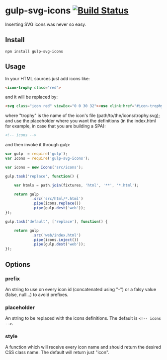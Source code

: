 gulp-svg-icons [![Build Status](https://travis-ci.org/coma/gulp-svg-icons.png?branch=master)](https://travis-ci.org/coma/gulp-svg-icons)
==============

Inserting SVG icons was never so easy.

Install
-------

```
npm install gulp-svg-icons
```

Usage
-----

In your HTML sources just add icons like:

```html
<icon-trophy class="red">
```

and it will be replaced by:

```html
<svg class="icon red" viewBox="0 0 30 32"><use xlink:href="#icon-trophy"></use></svg>
```

where "trophy" is the name of the icon's file (path/to/the/icons/trophy.svg); and use the placeholder where you want the definitions (in the index.html for example, in case that you are building a SPA):

```html
<!-- icons -->
```

and then invoke it through gulp:

```javascript
var gulp  = require('gulp');
var Icons = require('gulp-svg-icons');

var icons = new Icons('src/icons');

gulp.task('replace', function() {

	var htmls = path.join(fixtures, 'html', '**', '*.html');

	return gulp
	        .src('src/html/*.html')
	        .pipe(icons.replace())
	        .pipe(gulp.dest('web'));
});

gulp.task('default', ['replace'], function() {

	return gulp
	        .src('web/index.html')
	        .pipe(icons.inject())
	        .pipe(gulp.dest('web'));
});
```

Options
-------

### prefix

An string to use on every icon id (concatenated using "-") or a falsy value (false, null...) to avoid prefixes.

### placeholder

An string to be replaced with the icons definitions. The default is ```<!-- icons -->```.

### style

A function which will receive every icon name and should return the desired CSS class name. The default will return just "icon".
